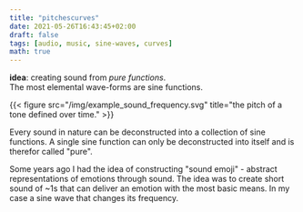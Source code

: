 ```yaml
---
title: "pitchescurves"
date: 2021-05-26T16:43:45+02:00
draft: false
tags: [audio, music, sine-waves, curves]
math: true
---
```


**idea**: creating sound from *pure functions*.  
The most elemental wave-forms are sine functions.

{{< figure src="/img/example_sound_frequency.svg" title="the pitch of a tone defined over time." >}}

Every sound in nature can be deconstructed into a collection of sine functions. A single sine function can only be deconstructed into itself and is therefor called "pure". 

Some years ago I had the idea of constructing "sound emoji" - abstract representations of emotions through sound. The idea was to create short sound of ~1s that can deliver an emotion with the most basic means. In my case a sine wave that changes its frequency.

